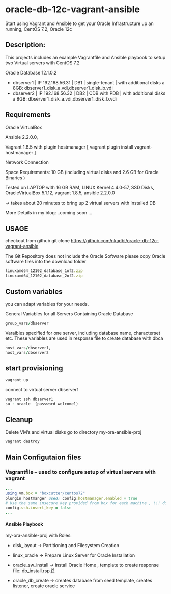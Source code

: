 # oracle-db-12c-vagrant-ansible
Start using Vagrant and Ansible to get your Oracle Infrastructure up an running, CentOS 7.2, Oracle 12c
## Description:
This projects includes an example Vagrantfile and Ansible playbook to setup two
Virtual servers with CentOS 7.2

Oracle Database 12.1.0.2 

  - dbserver1 | IP 192.168.56.31 | DB1 | single-tenant |  with additional disks a 8GB: dbserver1_disk_a.vdi,dbserver1_disk_b.vdi
  - dbserver2 | IP 192.168.56.32 | DB2 |  CDB with PDB  | with additional disks a 8GB: dbserver1_disk_a.vdi,dbserver1_disk_b.vdi


## Requirements
Oracle VirtualBox

Ansible  2.2.0.0, 

Vagrant 1.8.5 with plugin hostmanager [  vagrant plugin install vagrant-hostmanager ]

Network Connection

Space Requirements:
10 GB (including virtual disks and 2.6 GB for Oracle Binaries )

Tested on LAPTOP with 16 GB RAM, LINUX Kernel 4.4.0-57, SSD Disks, OracleVirtualBox 5.1.12, vagrant 1.8.5, ansible 2.2.0.0

→ takes about 20 minutes to bring up 2 virtual servers with installed DB

More Details in my blog: ..coming soon ...

## USAGE
checkout from github
git clone https://github.com/nkadbi/oracle-db-12c-vagrant-ansible

The Git Repository does not include the Oracle Software
please copy Oracle software files into the download folder
```ruby
linuxamd64_12102_database_1of2.zip
linuxamd64_12102_database_2of2.zip
```
## Custom variables
you can adapt variables for your needs.

General Variables for all Servers Containing Oracle Database
```ruby
group_vars/dbserver
```
Varaibles specified for one server, including database name, characterset etc.
These variables are used in response file to create database with dbca
```ruby
host_vars/dbserver1, 
host_vars/dbserver2  
```
## start provisioning
```ruby
vagrant up
```
connect to virtual server dbserver1
```ruby
vagrant ssh dbserver1
su - oracle  (password welcome1)
```


## Cleanup
Delete VM’s and virtual disks
go to directory my-ora-ansible-proj
```ruby
vagrant destroy
```

## Main Configutaion files

### Vagrantfile – used to configure setup of virtual servers with vagrant
```ruby
...
using vm.box = "boxcutter/centos72"
plungin hostmanger used: config.hostmanager.enabled = true
# Use the same insecure key provided from box for each machine , !!! do not use for production !!!!
config.ssh.insert_key = false 
...
```

#### Ansible Playbook 

my-ora-ansible-proj with Roles:

  - disk_layout  ->  Partitioning and Filesystem Creation
    
  - linux_oracle ->  Prepare Linux Server for Oracle Installation
 
  - oracle_sw_install -> install Oracle Home , template to create response file:  db_install.rsp.j2
   
  - oracle_db_create ->  creates database from seed template, creates listener, create oracle service
